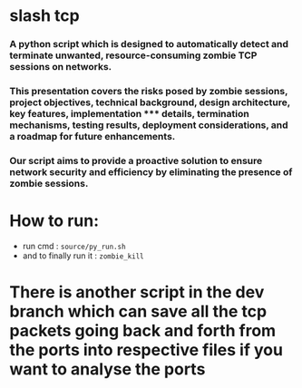 # slash tcp


### A python script which is designed to automatically detect and terminate unwanted, resource-consuming zombie TCP sessions on networks. 

### This presentation covers the risks posed by zombie sessions, project objectives, technical background, design architecture, key features, implementation *** details, termination mechanisms, testing results, deployment considerations, and a roadmap for future enhancements. 

### Our script aims to provide a proactive solution to ensure network security and efficiency by eliminating the presence of zombie sessions.

# How to run:

* run cmd : ```source/py_run.sh```
*  and to finally run it : ```zombie_kill```

# There is another script in the dev branch which can save all the tcp packets going back and forth from the ports into respective files if you want to analyse the ports
